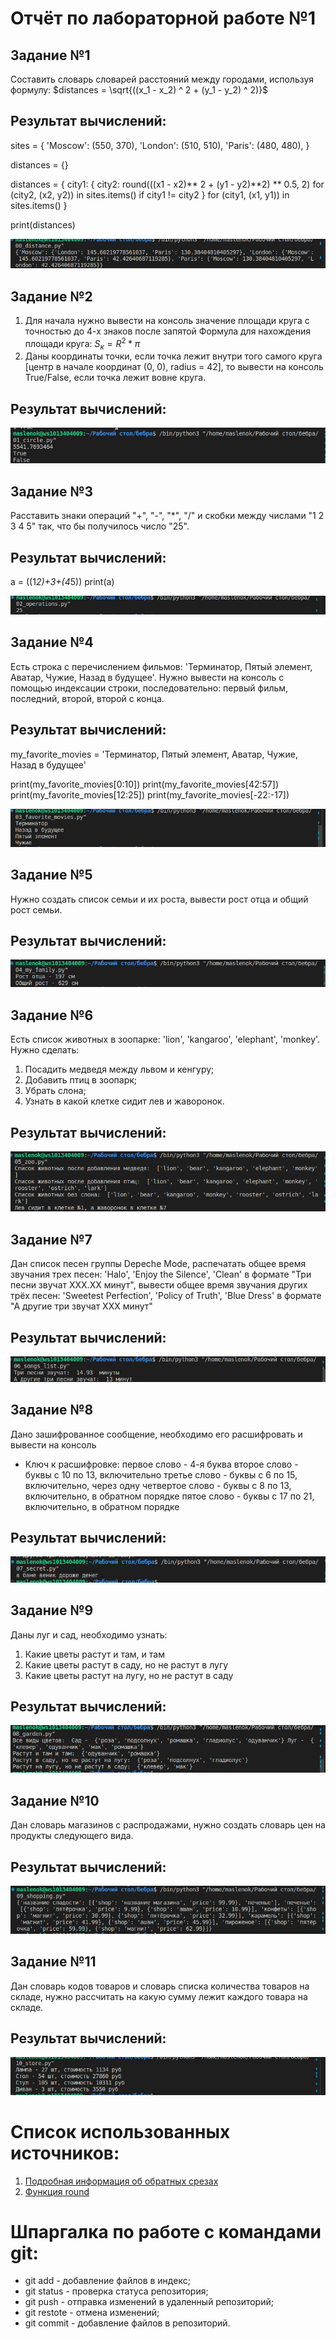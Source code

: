 # Отчёт по лабораторной работе №1

## Задание №1
Составить словарь словарей расстояний между городами, используя формулу: 
$distances = \sqrt{((x_1 - x_2) ^ 2 + (y_1 - y_2) ^ 2)}$
## Результат вычислений: 

sites = {
    'Moscow': (550, 370),
    'London': (510, 510),
    'Paris': (480, 480),
}


distances = {}

distances = {
    city1: {
        city2: round(((x1 - x2)** 2 + (y1 - y2)**2) ** 0.5, 2)
        for (city2, (x2, y2)) in sites.items() if city1 != city2
    }
    for (city1, (x1, y1)) in sites.items()
}

print(distances)

![](https://github.com/manabreako/python/blob/main/%D0%B1%D0%B5%D0%B1%D1%80%D0%B0/SCRENS/0.png)

## Задание №2
1) Для начала нужно вывести на консоль значение площади круга с точностью до 4-х знаков после запятой 
Формула для нахождения площади круга: $S_к = R^2 * \pi$
2) Даны координаты точки, если точка лежит внутри того самого круга [центр в начале координат (0, 0), radius = 42], то вывести на консоль True/False, если точка лежит вовне круга.
## Результат вычислений:
![](https://github.com/manabreako/python/blob/main/%D0%B1%D0%B5%D0%B1%D1%80%D0%B0/SCRENS/2%E2%81%842.png)

## Задание №3
Расставить знаки операций "+", "-", "*", "/" и скобки между числами "1 2 3 4 5" так, что бы получилось число "25".
## Результат вычислений:

a = ((1*2)+3+(4*5))
print(a)

![](https://github.com/manabreako/python/blob/main/%D0%B1%D0%B5%D0%B1%D1%80%D0%B0/SCRENS/2.png)

## Задание №4
Есть строка с перечислением фильмов: 'Терминатор, Пятый элемент, Аватар, Чужие, Назад в будущее'. 
Нужно вывести на консоль с помощью индексации строки, последовательно: первый фильм, последний, второй, второй с конца.
## Результат вычислений:

my_favorite_movies = 'Терминатор, Пятый элемент, Аватар, Чужие, Назад в будущее'


print(my_favorite_movies[0:10])
print(my_favorite_movies[42:57])
print(my_favorite_movies[12:25])
print(my_favorite_movies[-22:-17])

![](https://github.com/manabreako/python/blob/main/%D0%B1%D0%B5%D0%B1%D1%80%D0%B0/SCRENS/Screenshot_20250220_142009.png)

## Задание №5
Нужно создать список семьи и их роста, вывести рост отца и общий рост семьи.
## Результат вычислений:
![](https://github.com/manabreako/python/blob/main/%D0%B1%D0%B5%D0%B1%D1%80%D0%B0/SCRENS/4.png)

## Задание №6
Есть список животных в зоопарке: 'lion', 'kangaroo', 'elephant', 'monkey'. Нужно сделать:
1) Посадить медведя между львом и кенгуру;
2) Добавить птиц в зоопарк;
3) Убрать слона;
4) Узнать в какой клетке сидит лев и жаворонок.
## Результат вычислений:
![](https://github.com/manabreako/python/blob/main/%D0%B1%D0%B5%D0%B1%D1%80%D0%B0/SCRENS/5.png)

## Задание №7
Дан список песен группы Depeche Mode, распечатать общее время звучания трех песен: 'Halo', 'Enjoy the Silence', 'Clean' в формате "Три песни звучат ХХХ.ХХ минут", вывести общее время звучания других трёх песен: 'Sweetest Perfection', 'Policy of Truth', 'Blue Dress' в формате "А другие три звучат ХХХ минут"
## Результат вычислений:
![](https://github.com/manabreako/python/blob/main/%D0%B1%D0%B5%D0%B1%D1%80%D0%B0/SCRENS/6.png)

## Задание №8
Дано зашифрованное сообщение, необходимо его расшифровать и вывести на консоль
* Ключ к расшифровке:
первое слово - 4-я буква
второе слово - буквы с 10 по 13, включительно
третье слово - буквы с 6 по 15, включительно, через одну
четвертое слово - буквы с 8 по 13, включительно, в обратном порядке
пятое слово - буквы с 17 по 21, включительно, в обратном порядке
## Результат вычислений: 
![](https://github.com/manabreako/python/blob/main/%D0%B1%D0%B5%D0%B1%D1%80%D0%B0/SCRENS/7.png)

## Задание №9
Даны луг и сад, необходимо узнать:
1) Какие цветы растут и там, и там
2) Какие цветы растут в саду, но не растут в лугу
3) Какие цветы растут на лугу, но не растут в саду
## Результат вычислений:
![](https://github.com/manabreako/python/blob/main/%D0%B1%D0%B5%D0%B1%D1%80%D0%B0/SCRENS/8.png)

## Задание №10
Дан словарь магазинов с распродажами, нужно создать словарь цен на продукты следующего вида.
## Результат вычислений:
![](https://github.com/manabreako/python/blob/main/%D0%B1%D0%B5%D0%B1%D1%80%D0%B0/SCRENS/9.png)

## Задание №11
Дан словарь кодов товаров и словарь списка количества товаров на складе, нужно рассчитать на какую сумму лежит каждого товара на складе.
## Результат вычислений:
![](https://github.com/manabreako/python/blob/main/%D0%B1%D0%B5%D0%B1%D1%80%D0%B0/SCRENS/10.png)

# Список использованных источников: 
1) [Подробная информация об обратных срезах](https://clck.ru/MfEMS)
2) [Функция round](https://docs.python.org/3/search.html?q=round)

# Шпаргалка по работе с командами git:
* git add - добавление файлов в индекс;
* git status - проверка статуса репозитория;
* git push - отправка изменений в удаленный репозиторий;
* git restote - отмена изменений;
* git commit - добавление файлов в репозиторий.
